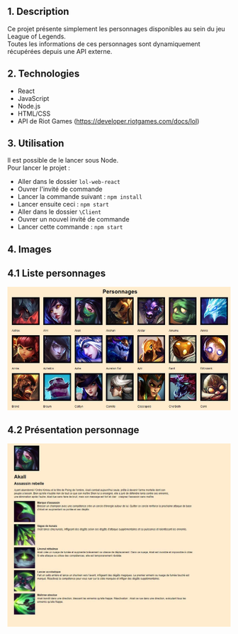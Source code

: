 ## 1. Description  

Ce projet présente simplement les personnages disponibles au sein du jeu League of Legends.  
Toutes les informations de ces personnages sont dynamiquement récupérées depuis une API externe.  

## 2. Technologies
- React
- JavaScript
- Node.js
- HTML/CSS
- API de Riot Games (https://developer.riotgames.com/docs/lol)

## 3. Utilisation  
Il est possible de le lancer sous Node.  
Pour lancer le projet :  
  - Aller dans le dossier `lol-web-react`
  - Ouvrer l'invité de commande 
  - Lancer la commande suivant : `npm install`
  - Lancer ensuite ceci : `npm start`
  - Aller dans le dossier `\Client`
  - Ouvrer un nouvel invité de commande 
  - Lancer cette commande : `npm start`

## 4. Images  


## 4.1 Liste personnages    
![Liste personnages](Content/Images/liste_personnages.JPG)  

## 4.2 Présentation personnage  
![Presentation personnage](Content/Images/presentation_personnage.JPG)  
